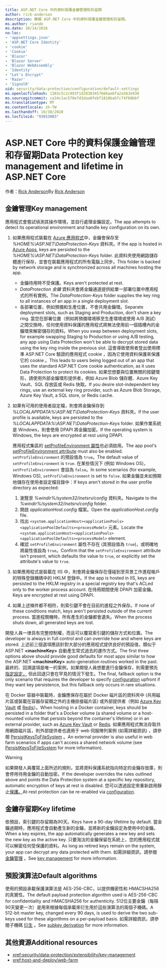 ```yaml
---
title: ASP.NET Core 中的資料保護金鑰管理和存留期
author: rick-anderson
description: 瞭解 ASP.NET Core 中的資料保護金鑰管理和存留期。
ms.author: riande
ms.date: 10/14/2016
no-loc:
- 'appsettings.json'
- 'ASP.NET Core Identity'
- 'cookie'
- 'Cookie'
- 'Blazor'
- 'Blazor Server'
- 'Blazor WebAssembly'
- 'Identity'
- "Let's Encrypt"
- 'Razor'
- 'SignalR'
uid: security/data-protection/configuration/default-settings
ms.openlocfilehash: 1303c5c2c993f1d20383457666aebfa2a583e938
ms.sourcegitcommit: ca34c1ac578e7d3daa0febf1810ba5fc74f60bbf
ms.translationtype: MT
ms.contentlocale: zh-TW
ms.lasthandoff: 10/30/2020
ms.locfileid: "93053003"
---
```

# <a name="data-protection-key-management-and-lifetime-in-aspnet-core"></a><span data-ttu-id="18739-103">ASP.NET Core 中的資料保護金鑰管理和存留期</span><span class="sxs-lookup"><span data-stu-id="18739-103">Data Protection key management and lifetime in ASP.NET Core</span></span>

<span data-ttu-id="18739-104">作者：[Rick Anderson](https://twitter.com/RickAndMSFT)</span><span class="sxs-lookup"><span data-stu-id="18739-104">By [Rick Anderson](https://twitter.com/RickAndMSFT)</span></span>

## <a name="key-management"></a><span data-ttu-id="18739-105">金鑰管理</span><span class="sxs-lookup"><span data-stu-id="18739-105">Key management</span></span>

<span data-ttu-id="18739-106">應用程式會嘗試偵測其操作環境，並自行處理金鑰設定。</span><span class="sxs-lookup"><span data-stu-id="18739-106">The app attempts to detect its operational environment and handle key configuration on its own.</span></span>

1. <span data-ttu-id="18739-107">如果應用程式裝載在 [Azure 應用程式](https://azure.microsoft.com/services/app-service/)中，金鑰會保存至 *%HOME%\ASP.NET\DataProtection-Keys* 資料夾。</span><span class="sxs-lookup"><span data-stu-id="18739-107">If the app is hosted in [Azure Apps](https://azure.microsoft.com/services/app-service/), keys are persisted to the *%HOME%\ASP.NET\DataProtection-Keys* folder.</span></span> <span data-ttu-id="18739-108">此資料夾使用網路儲存體進行保存，並會在裝載應用程式的所有電腦上同步。</span><span class="sxs-lookup"><span data-stu-id="18739-108">This folder is backed by network storage and is synchronized across all machines hosting the app.</span></span>
   * <span data-ttu-id="18739-109">金鑰待用時不受保護。</span><span class="sxs-lookup"><span data-stu-id="18739-109">Keys aren't protected at rest.</span></span>
   * <span data-ttu-id="18739-110">*DataProtection 金鑰* 資料夾會將金鑰通道提供給單一部署位置中應用程式的所有實例。</span><span class="sxs-lookup"><span data-stu-id="18739-110">The *DataProtection-Keys* folder supplies the key ring to all instances of an app in a single deployment slot.</span></span>
   * <span data-ttu-id="18739-111">各部署位置，例如預備和生產位置，不會共用金鑰環。</span><span class="sxs-lookup"><span data-stu-id="18739-111">Separate deployment slots, such as Staging and Production, don't share a key ring.</span></span> <span data-ttu-id="18739-112">當您在部署位置（例如將預備環境移至生產環境或使用 A/B 測試）之間交換時，任何使用資料保護的應用程式將無法使用前一個插槽內的金鑰環來解密儲存的資料。</span><span class="sxs-lookup"><span data-stu-id="18739-112">When you swap between deployment slots, for example swapping Staging to Production or using A/B testing, any app using Data Protection won't be able to decrypt stored data using the key ring inside the previous slot.</span></span> <span data-ttu-id="18739-113">這會導致使用者登出使用標準 ASP.NET Core 驗證的應用程式 cookie ，因為它使用資料保護來保護它的 cookie 。</span><span class="sxs-lookup"><span data-stu-id="18739-113">This leads to users being logged out of an app that uses the standard ASP.NET Core cookie authentication, as it uses Data Protection to protect its cookies.</span></span> <span data-ttu-id="18739-114">如果您想要與位置無關的按鍵環形，請使用外部金鑰環形提供者，例如 Azure Blob 儲存體、Azure Key Vault、SQL 存放區或 Redis 快取。</span><span class="sxs-lookup"><span data-stu-id="18739-114">If you desire slot-independent key rings, use an external key ring provider, such as Azure Blob Storage, Azure Key Vault, a SQL store, or Redis cache.</span></span>

1. <span data-ttu-id="18739-115">如果有可用的使用者設定檔，則會將金鑰保存到 *%LOCALAPPDATA%\ASP.NET\DataProtection-Keys* 資料夾。</span><span class="sxs-lookup"><span data-stu-id="18739-115">If the user profile is available, keys are persisted to the *%LOCALAPPDATA%\ASP.NET\DataProtection-Keys* folder.</span></span> <span data-ttu-id="18739-116">如果作業系統是 Windows，則會使用 DPAPI 將金鑰加密。</span><span class="sxs-lookup"><span data-stu-id="18739-116">If the operating system is Windows, the keys are encrypted at rest using DPAPI.</span></span>

   <span data-ttu-id="18739-117">應用程式集區的 [setProfileEnvironment 屬性](/iis/configuration/system.applicationhost/applicationpools/add/processmodel#configuration)也必須啟用。</span><span class="sxs-lookup"><span data-stu-id="18739-117">The app pool's [setProfileEnvironment attribute](/iis/configuration/system.applicationhost/applicationpools/add/processmodel#configuration) must also be enabled.</span></span> <span data-ttu-id="18739-118">`setProfileEnvironment` 的預設值為 `true`。</span><span class="sxs-lookup"><span data-stu-id="18739-118">The default value of `setProfileEnvironment` is `true`.</span></span> <span data-ttu-id="18739-119">在某些情況下 (例如 Windows OS)，`setProfileEnvironment` 會設為 `false`。</span><span class="sxs-lookup"><span data-stu-id="18739-119">In some scenarios (for example, Windows OS), `setProfileEnvironment` is set to `false`.</span></span> <span data-ttu-id="18739-120">如果金鑰並未如預期地儲存在使用者設定檔目錄中：</span><span class="sxs-lookup"><span data-stu-id="18739-120">If keys aren't stored in the user profile directory as expected:</span></span>

   1. <span data-ttu-id="18739-121">瀏覽至 *%windir%/system32/inetsrv/config* 資料夾。</span><span class="sxs-lookup"><span data-stu-id="18739-121">Navigate to the *%windir%/system32/inetsrv/config* folder.</span></span>
   1. <span data-ttu-id="18739-122">開啟 *applicationHost.config* 檔案。</span><span class="sxs-lookup"><span data-stu-id="18739-122">Open the *applicationHost.config* file.</span></span>
   1. <span data-ttu-id="18739-123">找出 `<system.applicationHost><applicationPools><applicationPoolDefaults><processModel>` 元素。</span><span class="sxs-lookup"><span data-stu-id="18739-123">Locate the `<system.applicationHost><applicationPools><applicationPoolDefaults><processModel>` element.</span></span>
   1. <span data-ttu-id="18739-124">確認 `setProfileEnvironment` 屬性不存在 (其預設值為 `true`)，或明確地將屬性值設為 `true`。</span><span class="sxs-lookup"><span data-stu-id="18739-124">Confirm that the `setProfileEnvironment` attribute isn't present, which defaults the value to `true`, or explicitly set the attribute's value to `true`.</span></span>

1. <span data-ttu-id="18739-125">如果應用程式是裝載在 IIS 中，則會將金鑰保存在僅碰到至背景工作進程帳戶的特殊登錄機碼中的 HKLM 登錄中。</span><span class="sxs-lookup"><span data-stu-id="18739-125">If the app is hosted in IIS, keys are persisted to the HKLM registry in a special registry key that's ACLed only to the worker process account.</span></span> <span data-ttu-id="18739-126">在待用期間使用 DPAPI 加密金鑰。</span><span class="sxs-lookup"><span data-stu-id="18739-126">Keys are encrypted at rest using DPAPI.</span></span>

1. <span data-ttu-id="18739-127">如果上述條件都不相符，則索引鍵不會在目前的進程之外保存。</span><span class="sxs-lookup"><span data-stu-id="18739-127">If none of these conditions match, keys aren't persisted outside of the current process.</span></span> <span data-ttu-id="18739-128">當進程關機時，所有產生的金鑰都會遺失。</span><span class="sxs-lookup"><span data-stu-id="18739-128">When the process shuts down, all generated keys are lost.</span></span>

<span data-ttu-id="18739-129">開發人員一律具有完整控制權，而且可以覆寫索引鍵的儲存方式和位置。</span><span class="sxs-lookup"><span data-stu-id="18739-129">The developer is always in full control and can override how and where keys are stored.</span></span> <span data-ttu-id="18739-130">上述前三個選項應該針對大部分的應用程式提供良好的預設值，類似于 ASP.NET **\<machineKey>** 自動產生常式過去的運作方式。</span><span class="sxs-lookup"><span data-stu-id="18739-130">The first three options above should provide good defaults for most apps similar to how the ASP.NET **\<machineKey>** auto-generation routines worked in the past.</span></span> <span data-ttu-id="18739-131">最終的、回溯選項是唯一的案例，如果開發人員想要進行金鑰保存，則需要預先 [指定設定，](xref:security/data-protection/configuration/overview) 但此回退只會在罕見的情況下發生。</span><span class="sxs-lookup"><span data-stu-id="18739-131">The final, fallback option is the only scenario that requires the developer to specify [configuration](xref:security/data-protection/configuration/overview) upfront if they want key persistence, but this fallback only occurs in rare situations.</span></span>

<span data-ttu-id="18739-132">在 Docker 容器中裝載時，金鑰應保存在屬於 Docker 磁片區的資料夾中 (共用磁片區或裝載在容器存留期之外的主機掛接磁片區) 或外部提供者（例如 [Azure Key Vault](https://azure.microsoft.com/services/key-vault/) 或 [Redis](https://redis.io/)）。</span><span class="sxs-lookup"><span data-stu-id="18739-132">When hosting in a Docker container, keys should be persisted in a folder that's a Docker volume (a shared volume or a host-mounted volume that persists beyond the container's lifetime) or in an external provider, such as [Azure Key Vault](https://azure.microsoft.com/services/key-vault/) or [Redis](https://redis.io/).</span></span> <span data-ttu-id="18739-133">如果應用程式無法存取共用網路磁片區，則外部提供者也適用于 web 伺服陣列案例 (如需詳細資訊) ，請參閱 [PersistKeysToFileSystem](xref:security/data-protection/configuration/overview#persistkeystofilesystem) 。</span><span class="sxs-lookup"><span data-stu-id="18739-133">An external provider is also useful in web farm scenarios if apps can't access a shared network volume (see [PersistKeysToFileSystem](xref:security/data-protection/configuration/overview#persistkeystofilesystem) for more information).</span></span>

> [!WARNING]
> <span data-ttu-id="18739-134">如果開發人員覆寫上面所述的規則，並將資料保護系統指向特定的金鑰存放庫，則會停用待用金鑰的自動加密。</span><span class="sxs-lookup"><span data-stu-id="18739-134">If the developer overrides the rules outlined above and points the Data Protection system at a specific key repository, automatic encryption of keys at rest is disabled.</span></span> <span data-ttu-id="18739-135">您可以透過設定來重新啟用靜止[保護。](xref:security/data-protection/configuration/overview)</span><span class="sxs-lookup"><span data-stu-id="18739-135">At-rest protection can be re-enabled via [configuration](xref:security/data-protection/configuration/overview).</span></span>

## <a name="key-lifetime"></a><span data-ttu-id="18739-136">金鑰存留期</span><span class="sxs-lookup"><span data-stu-id="18739-136">Key lifetime</span></span>

<span data-ttu-id="18739-137">依預設，索引鍵的存留期為90天。</span><span class="sxs-lookup"><span data-stu-id="18739-137">Keys have a 90-day lifetime by default.</span></span> <span data-ttu-id="18739-138">當金鑰過期時，應用程式會自動產生新的金鑰，並將新的金鑰設定為使用中的金鑰。</span><span class="sxs-lookup"><span data-stu-id="18739-138">When a key expires, the app automatically generates a new key and sets the new key as the active key.</span></span> <span data-ttu-id="18739-139">只要淘汰的金鑰保留在系統上，您的應用程式就可以解密任何受保護的資料。</span><span class="sxs-lookup"><span data-stu-id="18739-139">As long as retired keys remain on the system, your app can decrypt any data protected with them.</span></span> <span data-ttu-id="18739-140">如需詳細資訊，請參閱 [金鑰管理](xref:security/data-protection/implementation/key-management#key-expiration-and-rolling) 。</span><span class="sxs-lookup"><span data-stu-id="18739-140">See [key management](xref:security/data-protection/implementation/key-management#key-expiration-and-rolling) for more information.</span></span>

## <a name="default-algorithms"></a><span data-ttu-id="18739-141">預設演算法</span><span class="sxs-lookup"><span data-stu-id="18739-141">Default algorithms</span></span>

<span data-ttu-id="18739-142">使用的預設承載保護演算法是 AES-256-CBC，以提供機密性和 HMACSHA256 的真實性。</span><span class="sxs-lookup"><span data-stu-id="18739-142">The default payload protection algorithm used is AES-256-CBC for confidentiality and HMACSHA256 for authenticity.</span></span> <span data-ttu-id="18739-143">512位主要金鑰（每隔90天變更一次）是用來根據每個承載來衍生用於這些演算法的兩個子機碼。</span><span class="sxs-lookup"><span data-stu-id="18739-143">A 512-bit master key, changed every 90 days, is used to derive the two sub-keys used for these algorithms on a per-payload basis.</span></span> <span data-ttu-id="18739-144">如需詳細資訊，請參閱子機碼 [衍生](xref:security/data-protection/implementation/subkeyderivation#additional-authenticated-data-and-subkey-derivation) 。</span><span class="sxs-lookup"><span data-stu-id="18739-144">See [subkey derivation](xref:security/data-protection/implementation/subkeyderivation#additional-authenticated-data-and-subkey-derivation) for more information.</span></span>

## <a name="additional-resources"></a><span data-ttu-id="18739-145">其他資源</span><span class="sxs-lookup"><span data-stu-id="18739-145">Additional resources</span></span>

* <xref:security/data-protection/extensibility/key-management>
* <xref:host-and-deploy/web-farm>
